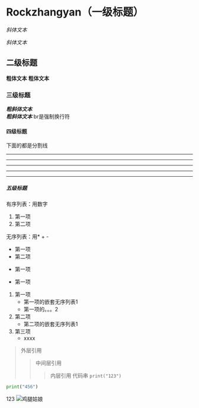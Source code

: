 # Rockzhangyan（一级标题）
  *斜体文本*
  
  _斜体文本_
## 二级标题
**粗体文本**
__粗体文本__
### 三级标题
***粗斜体文本*** <br> ___粗斜体文本___
br是强制换行符
#### 四级标题
下面的都是分割线
***
* * *
*****
- - -
-------
##### 五级标题
有序列表：用数字
1. 第一项
2. 第二项

无序列表：用* + -
* 第一项
* 第二项
+ 第一项
- 第一项

1. 第一项
     * 第一项的嵌套无序列表1
     * 第一项的。。。2
2. 第二项
     - 第二项的嵌套无序列表1
4. 第三项
     + xxxx
  
> 外层引用
> > 中间层引用
> > > 内层引用
> > > 代码串
`print("123")`
> > >
 ```python
print("456")
```

[百度]: (https://www.baidu.com/)

123
![鸡腿姑娘](https://image.baidu.com/search/detail?adpicid=0&b_applid=12072068351168312161&bdtype=0&commodity=&copyright=&cs=3920813061%2C712286748&di=7498023338351001601&fr=click-pic&fromurl=http%253A%252F%252Fweibo.com%252F1324814451%252FOotRNel42&gsm=1e&hd=&height=0&hot=&ic=&ie=utf-8&imgformat=&imgratio=&imgspn=0&is=0%2C0&isImgSet=&latest=&lid=&lm=&objurl=https%253A%252F%252Fww3.sinaimg.cn%252Fmw690%252F4ef71073gy1hruw7m7qu8j20u01e0ad0.jpg&os=2116008786%2C4150498435&pd=image_content&pi=0&pn=0&rn=1&simid=4188109652%2C944316910&tn=baiduimagedetail&width=0&word=%E9%B8%A1%E8%85%BF%E5%A7%91%E5%A8%98&z=)






